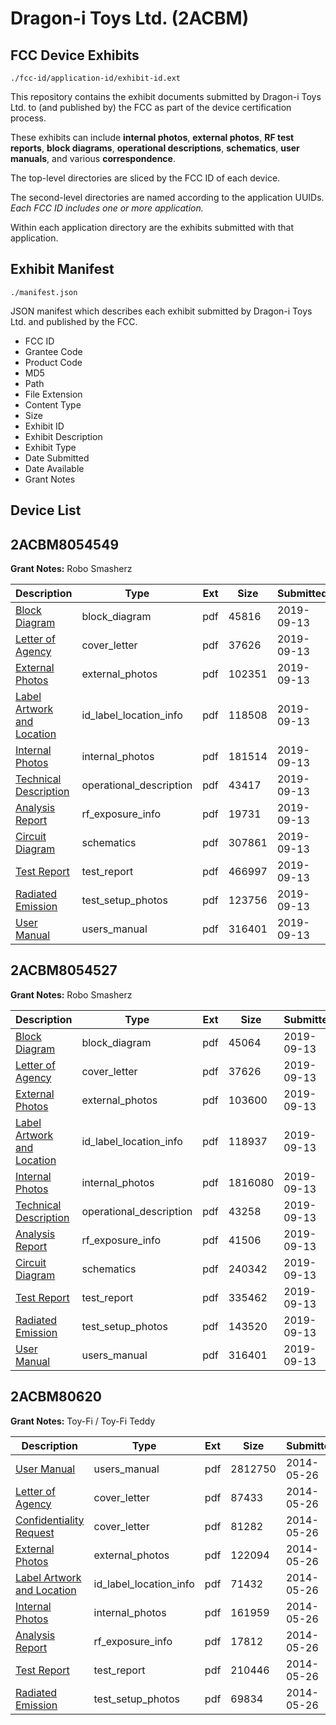 # Dragon-i Toys Ltd. (2ACBM)
## FCC Device Exhibits

```
./fcc-id/application-id/exhibit-id.ext
```

This repository contains the exhibit documents submitted by Dragon-i Toys Ltd. to (and published by) the FCC as part of the device certification process.

These exhibits can include **internal photos**, **external photos**, **RF test reports**, **block diagrams**, **operational descriptions**, **schematics**, **user manuals**, and various **correspondence**.

The top-level directories are sliced by the FCC ID of each device.

The second-level directories are named according to the application UUIDs. *Each FCC ID includes one or more application.*

Within each application directory are the exhibits submitted with that application. 

## Exhibit Manifest

```
./manifest.json
```

JSON manifest which describes each exhibit submitted by Dragon-i Toys Ltd. and published by the FCC.

- FCC ID
- Grantee Code
- Product Code
- MD5
- Path
- File Extension
- Content Type
- Size
- Exhibit ID
- Exhibit Description
- Exhibit Type
- Date Submitted
- Date Available
- Grant Notes

## Device List
## 2ACBM8054549
**Grant Notes:** Robo Smasherz

| Description | Type | Ext | Size | Submitted | Available |
| ----------- | ---- | --- | ---- | --------- | --------- |
| [Block Diagram](2ACBM8054549/67a1d1fda51ff7cae63146bfdc33999c/4443791.pdf) | block_diagram | pdf | 45816 | 2019-09-13 | 2019-09-13 |
| [Letter of Agency](2ACBM8054549/67a1d1fda51ff7cae63146bfdc33999c/4443775.pdf) | cover_letter | pdf | 37626 | 2019-09-13 | 2019-09-13 |
| [External Photos](2ACBM8054549/67a1d1fda51ff7cae63146bfdc33999c/4443795.pdf) | external_photos | pdf | 102351 | 2019-09-13 | 2019-09-13 |
| [Label Artwork and Location](2ACBM8054549/67a1d1fda51ff7cae63146bfdc33999c/4443796.pdf) | id_label_location_info | pdf | 118508 | 2019-09-13 | 2019-09-13 |
| [Internal Photos](2ACBM8054549/67a1d1fda51ff7cae63146bfdc33999c/4443797.pdf) | internal_photos | pdf | 181514 | 2019-09-13 | 2019-09-13 |
| [Technical Description](2ACBM8054549/67a1d1fda51ff7cae63146bfdc33999c/4443790.pdf) | operational_description | pdf | 43417 | 2019-09-13 | 2019-09-13 |
| [Analysis Report](2ACBM8054549/67a1d1fda51ff7cae63146bfdc33999c/4443798.pdf) | rf_exposure_info | pdf | 19731 | 2019-09-13 | 2019-09-13 |
| [Circuit Diagram](2ACBM8054549/67a1d1fda51ff7cae63146bfdc33999c/4443792.pdf) | schematics | pdf | 307861 | 2019-09-13 | 2019-09-13 |
| [Test Report](2ACBM8054549/67a1d1fda51ff7cae63146bfdc33999c/4443793.pdf) | test_report | pdf | 466997 | 2019-09-13 | 2019-09-13 |
| [Radiated Emission](2ACBM8054549/67a1d1fda51ff7cae63146bfdc33999c/4443794.pdf) | test_setup_photos | pdf | 123756 | 2019-09-13 | 2019-09-13 |
| [User Manual](2ACBM8054549/67a1d1fda51ff7cae63146bfdc33999c/4443776.pdf) | users_manual | pdf | 316401 | 2019-09-13 | 2019-09-13 |
## 2ACBM8054527
**Grant Notes:** Robo Smasherz

| Description | Type | Ext | Size | Submitted | Available |
| ----------- | ---- | --- | ---- | --------- | --------- |
| [Block Diagram](2ACBM8054527/faee76b401f31d9a64b7513a0cc30eed/4443778.pdf) | block_diagram | pdf | 45064 | 2019-09-13 | 2019-09-13 |
| [Letter of Agency](2ACBM8054527/faee76b401f31d9a64b7513a0cc30eed/4443775.pdf) | cover_letter | pdf | 37626 | 2019-09-13 | 2019-09-13 |
| [External Photos](2ACBM8054527/faee76b401f31d9a64b7513a0cc30eed/4443782.pdf) | external_photos | pdf | 103600 | 2019-09-13 | 2019-09-13 |
| [Label Artwork and Location](2ACBM8054527/faee76b401f31d9a64b7513a0cc30eed/4443783.pdf) | id_label_location_info | pdf | 118937 | 2019-09-13 | 2019-09-13 |
| [Internal Photos](2ACBM8054527/faee76b401f31d9a64b7513a0cc30eed/4443784.pdf) | internal_photos | pdf | 1816080 | 2019-09-13 | 2019-09-13 |
| [Technical Description](2ACBM8054527/faee76b401f31d9a64b7513a0cc30eed/4443777.pdf) | operational_description | pdf | 43258 | 2019-09-13 | 2019-09-13 |
| [Analysis Report](2ACBM8054527/faee76b401f31d9a64b7513a0cc30eed/4443785.pdf) | rf_exposure_info | pdf | 41506 | 2019-09-13 | 2019-09-13 |
| [Circuit Diagram](2ACBM8054527/faee76b401f31d9a64b7513a0cc30eed/4443779.pdf) | schematics | pdf | 240342 | 2019-09-13 | 2019-09-13 |
| [Test Report](2ACBM8054527/faee76b401f31d9a64b7513a0cc30eed/4443780.pdf) | test_report | pdf | 335462 | 2019-09-13 | 2019-09-13 |
| [Radiated Emission](2ACBM8054527/faee76b401f31d9a64b7513a0cc30eed/4443781.pdf) | test_setup_photos | pdf | 143520 | 2019-09-13 | 2019-09-13 |
| [User Manual](2ACBM8054527/faee76b401f31d9a64b7513a0cc30eed/4443776.pdf) | users_manual | pdf | 316401 | 2019-09-13 | 2019-09-13 |
## 2ACBM80620
**Grant Notes:** Toy-Fi / Toy-Fi Teddy

| Description | Type | Ext | Size | Submitted | Available |
| ----------- | ---- | --- | ---- | --------- | --------- |
| [User Manual](2ACBM80620/29672d52e8596327158a7eda3d4ba0de/2276741.pdf) | users_manual | pdf | 2812750 | 2014-05-26 | 2014-05-26 |
| [Letter of Agency](2ACBM80620/29672d52e8596327158a7eda3d4ba0de/2276731.pdf) | cover_letter | pdf | 87433 | 2014-05-26 | 2014-05-26 |
| [Confidentiality Request](2ACBM80620/29672d52e8596327158a7eda3d4ba0de/2276732.pdf) | cover_letter | pdf | 81282 | 2014-05-26 | 2014-05-26 |
| [External Photos](2ACBM80620/29672d52e8596327158a7eda3d4ba0de/2276734.pdf) | external_photos | pdf | 122094 | 2014-05-26 | 2014-05-26 |
| [Label Artwork and Location](2ACBM80620/29672d52e8596327158a7eda3d4ba0de/2276733.pdf) | id_label_location_info | pdf | 71432 | 2014-05-26 | 2014-05-26 |
| [Internal Photos](2ACBM80620/29672d52e8596327158a7eda3d4ba0de/2276735.pdf) | internal_photos | pdf | 161959 | 2014-05-26 | 2014-05-26 |
| [Analysis Report](2ACBM80620/29672d52e8596327158a7eda3d4ba0de/2276742.pdf) | rf_exposure_info | pdf | 17812 | 2014-05-26 | 2014-05-26 |
| [Test Report](2ACBM80620/29672d52e8596327158a7eda3d4ba0de/2276740.pdf) | test_report | pdf | 210446 | 2014-05-26 | 2014-05-26 |
| [Radiated Emission](2ACBM80620/29672d52e8596327158a7eda3d4ba0de/2276736.pdf) | test_setup_photos | pdf | 69834 | 2014-05-26 | 2014-05-26 |
